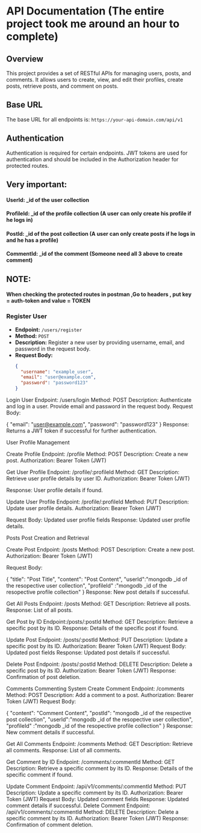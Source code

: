 # API Documentation (The entire project took me around an hour to complete)

## Overview

This project provides a set of RESTful APIs for managing users, posts, and comments. It allows users to create, view, and edit their profiles, create posts, retrieve posts, and comment on posts.

## Base URL

The base URL for all endpoints is: `https://your-api-domain.com/api/v1`

## Authentication

Authentication is required for certain endpoints. JWT tokens are used for authentication and should be included in the Authorization header for protected routes.

## Very important:

#### UserId: \_id of the user collection

#### ProfileId: \_id of the profile collection (A user can only create his profile if he logs in)

#### PostId: \_id of the post collection (A user can only create posts if he logs in and he has a profile)

#### CommentId: \_id of the comment (Someone need all 3 above to create comment)

## NOTE:

#### When checking the protected routes in postman ,Go to headers , put key = auth-token and value = TOKEN

### Register User

- **Endpoint:** `/users/register`
- **Method:** `POST`
- **Description:** Register a new user by providing username, email, and password in the request body.
- **Request Body:**
  ```json
  {
    "username": "example_user",
    "email": "user@example.com",
    "password": "password123"
  }
  ```

Login User
Endpoint: /users/login
Method: POST
Description: Authenticate and log in a user. Provide email and password in the request body.
Request Body:

{
"email": "user@example.com",
"password": "password123"
}
Response: Returns a JWT token if successful for further authentication.

User Profile Management

Create Profile
Endpoint: /profile
Method: POST
Description: Create a new post.
Authorization: Bearer Token (JWT)

Get User Profile
Endpoint: /profile/:profileId
Method: GET
Description: Retrieve user profile details by user ID.
Authorization: Bearer Token (JWT)

Response: User profile details if found.

Update User Profile
Endpoint: /profile/:profileId
Method: PUT
Description: Update user profile details.
Authorization: Bearer Token (JWT)

Request Body: Updated user profile fields
Response: Updated user profile details.

Posts
Post Creation and Retrieval

Create Post
Endpoint: /posts
Method: POST
Description: Create a new post.
Authorization: Bearer Token (JWT)

Request Body:

{
"title": "Post Title",
"content": "Post Content",
"userId":"mongodb \_id of the resopective user collection",
"profileId" :"mongodb \_id of the resopective profile collection"
}
Response: New post details if successful.

Get All Posts
Endpoint: /posts
Method: GET
Description: Retrieve all posts.
Response: List of all posts.

Get Post by ID
Endpoint:/posts/:postId
Method: GET
Description: Retrieve a specific post by its ID.
Response: Details of the specific post if found.

Update Post
Endpoint: /posts/:postId
Method: PUT
Description: Update a specific post by its ID.
Authorization: Bearer Token (JWT)
Request Body: Updated post fields
Response: Updated post details if successful.

Delete Post
Endpoint: /posts/:postId
Method: DELETE
Description: Delete a specific post by its ID.
Authorization: Bearer Token (JWT)
Response: Confirmation of post deletion.

Comments
Commenting System
Create Comment
Endpoint: /comments
Method: POST
Description: Add a comment to a post.
Authorization: Bearer Token (JWT)
Request Body:

{
"content": "Comment Content",
"postId": "mongodb \_id of the respective post collection",
"userId":"mongodb \_id of the resopective user collection",
"profileId" :"mongodb \_id of the resopective profile collection"
}
Response: New comment details if successful.

Get All Comments
Endpoint: /comments
Method: GET
Description: Retrieve all comments.
Response: List of all comments.

Get Comment by ID
Endpoint: /comments/:commentId
Method: GET
Description: Retrieve a specific comment by its ID.
Response: Details of the specific comment if found.

Update Comment
Endpoint: /api/v1/comments/:commentId
Method: PUT
Description: Update a specific comment by its ID.
Authorization: Bearer Token (JWT)
Request Body: Updated comment fields
Response: Updated comment details if successful.
Delete Comment
Endpoint: /api/v1/comments/:commentId
Method: DELETE
Description: Delete a specific comment by its ID.
Authorization: Bearer Token (JWT)
Response: Confirmation of comment deletion.
